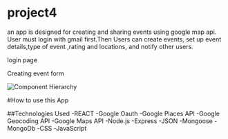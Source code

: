 # project4

an app is designed for creating and sharing events using google map api. User must login  with gmail first.Then Users can create events, set up event details,type of event ,rating and locations, and notify other users.

login page

Creating event form

![Component Hierarchy](assets/ComponentHierarchy.png)

#How to use  this App


##Technologies Used
-REACT
-Google Oauth
-Google Places API
-Google Geocoding API
-Google Maps API
-Node.js
-Express
-JSON
-Mongoose
-MongoDb
-CSS
-JavaScript
